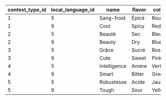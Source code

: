 | contest_type_id | local_language_id |     name     | flavor | color  |
|-----------------|-------------------|--------------|--------|--------|
| 1               | 5                 | Sang-froid   | Épicé  | Rouge  |
| 1               | 9                 | Cool         | Spicy  | Red    |
| 2               | 5                 | Beauté       | Sec    | Bleu   |
| 2               | 9                 | Beauty       | Dry    | Blue   |
| 3               | 5                 | Grâce        | Sucré  | Rose   |
| 3               | 9                 | Cute         | Sweet  | Pink   |
| 4               | 5                 | Intelligence | Amère  | Vert   |
| 4               | 9                 | Smart        | Bitter | Green  |
| 5               | 5                 | Robustesse   | Acide  | Jaune  |
| 5               | 9                 | Tough        | Sour   | Yellow |
